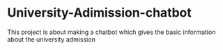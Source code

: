 # University-Adimission-chatbot
This project is about making a chatbot which gives the basic information about the university admission
